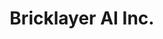 ---
layout: startup_page
title: "Bricklayer AI Inc."
id: "bricklayer.ai"
permalink: "/bricklayeraiincbricklayer.ai04032025/"
website: "https://www.bricklayer.ai/"
funding_round: "Pre-seed"
funding_amount: "$2.5M"
investors: "Sovereign's Capital, Dreamit Ventures, VIPC's Virginia Venture Partners, BlueWing Ventures, Blu Ventures"
about: "Bricklayer AI develops an autonomous AI security platform that uses multiple AI agents to create a team of AI specialists. These AI specialists work alongside human experts to improve the speed and efficiency of cybersecurity operations, augmenting existing human teams and processes rather than replacing them."
markets: "Cybersecurity, AI, Software Development"
hq: "McLean, Virginia, United States"
founded_year: "2023"
linkedin: "https://www.linkedin.com/company/bricklayerai"
twitter: ""
instagram: ""
facebook: ""
crunchbase: "https://www.crunchbase.com/organization/bricklayer-ai?utm_source=linkedin&utm_medium=referral&utm_campaign=linkedin_companies&utm_content=profile_cta_anon&trk=funding_crunchbase"
pitchbook: ""

# SEO Optimization
meta_title: "Bricklayer AI Inc. - Pre-seed Funding ($2.5M)"
meta_description: "Bricklayer AI Inc., Bricklayer AI develops an autonomous AI security platform that uses multiple AI agents to create a team of AI specialists. These AI specialists work a..."
meta_keywords: "Bricklayer AI Inc., Cybersecurity, AI, Software Development, Pre-seed funding"
canonical_url: "https://pkprojectstartups.github.io/projectstartups.com/bricklayeraiincbricklayer.ai04032025/"
---